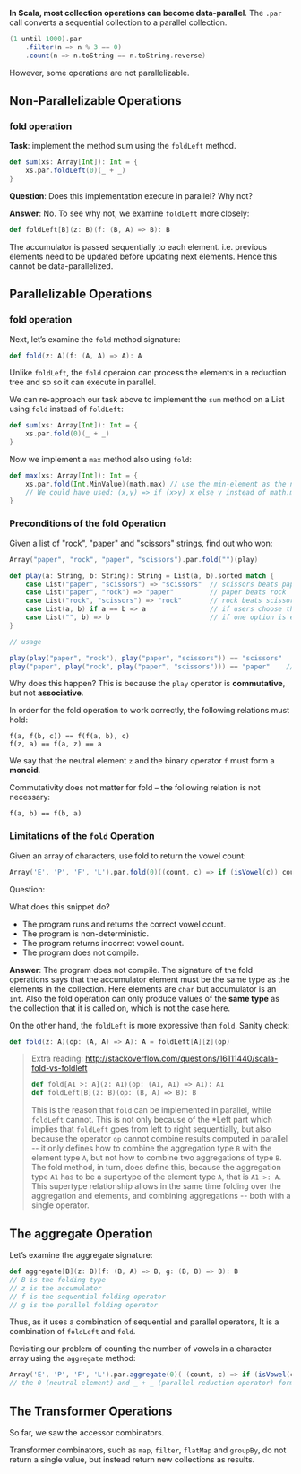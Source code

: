**In Scala, most collection operations can become data-parallel**. The `.par` call converts a sequential collection to a parallel collection.

```scala
(1 until 1000).par
    .filter(n => n % 3 == 0)
    .count(n => n.toString == n.toString.reverse)
```
However, some operations are not parallelizable.

## Non-Parallelizable Operations

### fold operation

**Task**: implement the method sum using the `foldLeft` method.
```scala
def sum(xs: Array[Int]): Int = {
    xs.par.foldLeft(0)(_ + _)
}
```
**Question**: Does this implementation execute in parallel? Why not?

**Answer**: No. To see why not, we examine `foldLeft` more closely:

```scala
def foldLeft[B](z: B)(f: (B, A) => B): B
```
The accumulator is passed sequentially to each element. i.e. previous elements need to be updated before updating next elements. Hence this cannot be data-parallelized.

## Parallelizable Operations

### fold operation

Next, let’s examine the `fold` method signature:
```scala
def fold(z: A)(f: (A, A) => A): A
```

Unlike `foldLeft`, the `fold` operaion can process the elements in a reduction tree and so so it can execute in parallel.

We can re-approach our task above to implement the `sum` method on a List using `fold` instead of `foldLeft`: 

```scala
def sum(xs: Array[Int]): Int = {
    xs.par.fold(0)(_ + _)
}
```

Now we implement a `max` method also using `fold`:
```scala
def max(xs: Array[Int]): Int = {
    xs.par.fold(Int.MinValue)(math.max) // use the min-element as the neutral element, and max func for folding.
    // We could have used: (x,y) => if (x>y) x else y instead of math.max
}
```

### Preconditions of the fold Operation
Given a list of "rock", "paper" and "scissors" strings, find out who won:
```scala
Array("paper", "rock", "paper", "scissors").par.fold("")(play)

def play(a: String, b: String): String = List(a, b).sorted match {
    case List("paper", "scissors") => "scissors"  // scissors beats papers
    case List("paper", "rock") => "paper"         // paper beats rock
    case List("rock", "scissors") => "rock"       // rock beats scissors
    case List(a, b) if a == b => a                // if users choose the same options
    case List("", b) => b                         // if one option is empty
}

// usage

play(play("paper", "rock"), play("paper", "scissors")) == "scissors" 
play("paper", play("rock", play("paper", "scissors"))) == "paper"    // same play but reorganized. Hence different answer.
```
Why does this happen? This is because the `play` operator is **commutative**, but not **associative**.

In order for the fold operation to work correctly, the following relations must hold:

```
f(a, f(b, c)) == f(f(a, b), c)
f(z, a) == f(a, z) == a
```
We say that the neutral element `z` and the binary operator `f` must form a **monoid**.

Commutativity does not matter for fold – the following relation is not necessary:
```
f(a, b) == f(b, a)
```

### Limitations of the `fold` Operation

Given an array of characters, use fold to return the vowel count:
```scala
Array('E', 'P', 'F', 'L').par.fold(0)((count, c) => if (isVowel(c)) count + 1 else count)
```

Question:

What does this snippet do?

* The program runs and returns the correct vowel count.
* The program is non-deterministic.
* The program returns incorrect vowel count.
* The program does not compile.

**Answer**:
The program does not compile. The signature of the fold operations says that the accumulator element must be the same type as the elements in the collection. Here elements are `char` but accumulator is an `int`. Also the fold operation can only produce values of the **same type** as the collection that it is called on, which is not the case here.


On the other hand, the `foldLeft` is more expressive than `fold`. Sanity check:
```scala
def fold(z: A)(op: (A, A) => A): A = foldLeft[A][z](op)
```

> Extra reading: http://stackoverflow.com/questions/16111440/scala-fold-vs-foldleft
> ```scala
> def fold[A1 >: A](z: A1)(op: (A1, A1) => A1): A1
> def foldLeft[B](z: B)(op: (B, A) => B): B
> ```
> This is the reason that `fold` can be implemented in parallel, while `foldLeft` cannot. This is not only because of the *Left part which implies that `foldLeft` goes from left to right sequentially, but also because the operator `op` cannot combine results computed in parallel -- it only defines how to combine the aggregation type `B` with the element type `A`, but not how to combine two aggregations of type `B`. The fold method, in turn, does define this, because the aggregation type `A1` has to be a supertype of the element type `A`, that is `A1 >: A`. This supertype relationship allows in the same time folding over the aggregation and elements, and combining aggregations -- both with a single operator.


## The aggregate Operation

Let’s examine the aggregate signature:
```scala
def aggregate[B](z: B)(f: (B, A) => B, g: (B, B) => B): B
// B is the folding type
// z is the accumulator
// f is the sequential folding operator
// g is the parallel folding operator
```
Thus, as it uses a combination of sequential and parallel operators, It is a combination of `foldLeft` and `fold`.

Revisiting our problem of counting the number of vowels in a character array using the `aggregate` method:

```scala
Array('E', 'P', 'F', 'L').par.aggregate(0)( (count, c) => if (isVowel(c)) count + 1 else count, _ + _ )
// the 0 (neutral element) and _ + _ (parallel reduction operator) form the monad.
```

## The Transformer Operations

So far, we saw the accessor combinators.

Transformer combinators, such as `map`, `filter`, `flatMap` and `groupBy`, do not return a single value, but instead return new collections as results.

